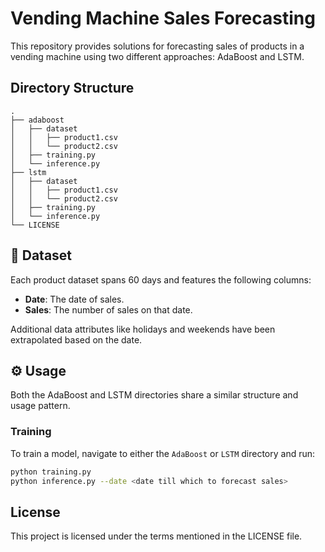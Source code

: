 # Vending Machine Sales Forecasting

This repository provides solutions for forecasting sales of products in a vending machine using two different approaches: AdaBoost and LSTM.

## Directory Structure

    .
    ├── adaboost
    │   ├── dataset
    │   │   ├── product1.csv
    │   │   └── product2.csv
    │   ├── training.py
    │   └── inference.py
    ├── lstm
    │   ├── dataset
    │   │   ├── product1.csv
    │   │   └── product2.csv
    │   ├── training.py
    │   └── inference.py
    └── LICENSE


## 📄 Dataset

Each product dataset spans 60 days and features the following columns:
- **Date**: The date of sales.
- **Sales**: The number of sales on that date.

Additional data attributes like holidays and weekends have been extrapolated based on the date.

## ⚙️ Usage

Both the AdaBoost and LSTM directories share a similar structure and usage pattern.

### Training

To train a model, navigate to either the `AdaBoost` or `LSTM` directory and run:

```bash
python training.py 
python inference.py --date <date till which to forecast sales>
```
## License
This project is licensed under the terms mentioned in the LICENSE file.
